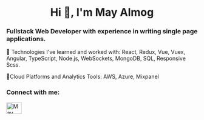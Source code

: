 <h1 align="center">Hi 👋, I'm May Almog</h1>
<h3 align="left">Fullstack Web Developer with experience in writing single page applications.</h3>

🌟 Technologies I've learned and worked with: React, Redux, Vue, Vuex, Angular, TypeScript, Node.js, WebSockets, MongoDB, SQL, Responsive Scss.

🌟Cloud Platforms and Analytics Tools: AWS, Azure, Mixpanel

<h3 align="left">Connect with me:</h3>
<p align="left">
<a href="https://www.linkedin.com/in/may-almog/" target="blank"><img align="center" src="https://raw.githubusercontent.com/rahuldkjain/github-profile-readme-generator/master/src/images/icons/Social/linked-in-alt.svg" alt="May Almog" height="30" width="40" /></a>
</p>
